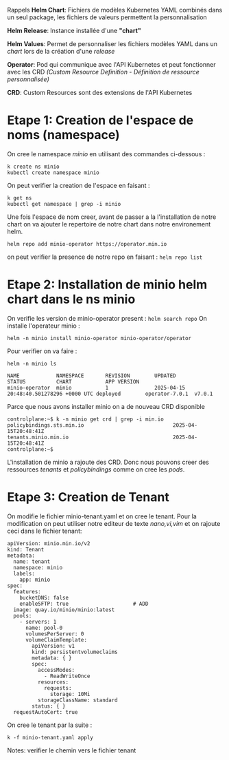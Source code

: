 Rappels 
**Helm Chart**: Fichiers de modèles Kubernetes YAML combinés dans un seul package, les fichiers de valeurs permettent la personnalisation

**Helm Release**: Instance installée d'une **"chart"** 

**Helm Values**: Permet de personnaliser les fichiers modèles YAML dans un *chart* lors de la création d'une *release*

**Operator**: Pod qui communique avec l'API Kubernetes et peut fonctionner avec les CRD *(Custom Resource Definition - Définition de ressource personnalisée)*

**CRD**: Custom Resources sont des extensions de l'API Kubernetes 

# Etape 1: Creation de l'espace de noms (namespace)
On cree le namespace *minio* en utilisant des commandes ci-dessous : 
```
k create ns minio
kubectl create namespace minio
```
On peut verifier la creation de l'espace en faisant : 
```
k get ns
kubectl get namespace | grep -i minio
```
Une fois l'espace de nom creer, avant de passer a la l'installation de notre chart on va ajouter le repertoire de notre chart dans notre environement helm. 
```
helm repo add minio-operator https://operator.min.io
```
on peut verifier la presence de notre repo en faisant : 
```helm repo list```
# Etape 2: Installation de minio helm chart dans le ns minio
On verifie les version de minio-operator present : ```helm search repo```
On installe l'operateur minio : 
```
helm -n minio install minio-operator minio-operator/operator
``` 
Pour verifier on va faire : 
```
helm -n minio ls 

NAME            NAMESPACE       REVISION        UPDATED                                 STATUS          CHART           APP VERSION
minio-operator  minio           1               2025-04-15 20:48:40.501278296 +0000 UTC deployed        operator-7.0.1  v7.0.1     
```
Parce que nous avons installer minio on a de nouveau CRD disponible 
```
controlplane:~$ k -n minio get crd | grep -i min.io
policybindings.sts.min.io                             2025-04-15T20:48:41Z
tenants.minio.min.io                                  2025-04-15T20:48:41Z
controlplane:~$ 
```
L'installation de minio a rajoute des CRD. Donc nous pouvons creer des ressources *tenants* et *policybindings* comme on cree les *pods*. 

# Etape 3: Creation de Tenant 
On modifie le fichier minio-tenant.yaml et on cree le tenant. 
Pour la modification on peut utiliser notre editeur de texte *nano,vi,vim* et on rajoute ceci dans le fichier tenant: 
```
apiVersion: minio.min.io/v2
kind: Tenant
metadata:
  name: tenant
  namespace: minio
  labels:
    app: minio
spec:
  features:
    bucketDNS: false
    enableSFTP: true                     # ADD
  image: quay.io/minio/minio:latest
  pools:
    - servers: 1
      name: pool-0
      volumesPerServer: 0
      volumeClaimTemplate:
        apiVersion: v1
        kind: persistentvolumeclaims
        metadata: { }
        spec:
          accessModes:
            - ReadWriteOnce
          resources:
            requests:
              storage: 10Mi
          storageClassName: standard
        status: { }
  requestAutoCert: true
```
On cree le tenant par la suite : 
```
k -f minio-tenant.yaml apply 
```
Notes: verifier le chemin vers le fichier tenant
